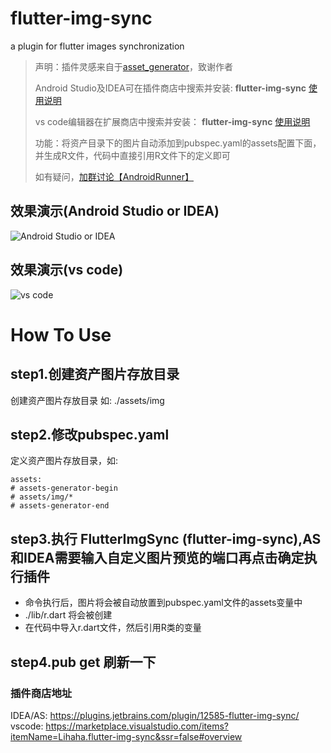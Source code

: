 # flutter-img-sync
a plugin for flutter images synchronization

> 声明：插件灵感来自于[asset_generator](https://github.com/flutter-dev/asset_generator)，致谢作者
> 
> Android Studio及IDEA可在插件商店中搜索并安装: **flutter-img-sync**  [使用说明](https://www.jianshu.com/p/c7c063ce9e19)
> 
> vs code编辑器在扩展商店中搜索并安装： **flutter-img-sync**  [使用说明](https://www.jianshu.com/p/74b71719bc6d)
> 
> 功能：将资产目录下的图片自动添加到pubspec.yaml的assets配置下面，并生成R文件，代码中直接引用R文件下的定义即可
> 
> 如有疑问，[加群讨论【AndroidRunner】](https://jq.qq.com/?_wv=1027&k=5wXzlBY)

## 效果演示(Android Studio or IDEA)

![Android Studio or IDEA](https://raw.githubusercontent.com/Leo0618/flutter-img-sync/master/androidstudio-play.gif)
  

## 效果演示(vs code)

![vs code](https://raw.githubusercontent.com/Leo0618/flutter-img-sync/master/vscode-play.gif)


# How To Use

## step1.创建资产图片存放目录

创建资产图片存放目录 如: ./assets/img

## step2.修改pubspec.yaml

定义资产图片存放目录，如:

    assets:
    # assets-generator-begin
    # assets/img/*
    # assets-generator-end

## step3.执行 FlutterImgSync (flutter-img-sync),AS和IDEA需要输入自定义图片预览的端口再点击确定执行插件

- 命令执行后，图片将会被自动放置到pubspec.yaml文件的assets变量中
- ./lib/r.dart 将会被创建
- 在代码中导入r.dart文件，然后引用R类的变量

## step4.pub get 刷新一下


### 插件商店地址

IDEA/AS: https://plugins.jetbrains.com/plugin/12585-flutter-img-sync/
vscode: https://marketplace.visualstudio.com/items?itemName=Lihaha.flutter-img-sync&ssr=false#overview
